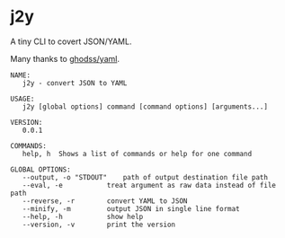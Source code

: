 # j2y

A tiny CLI to covert JSON/YAML.

Many thanks to [ghodss/yaml](https://github.com/ghodss/yaml).

```
NAME:
   j2y - convert JSON to YAML

USAGE:
   j2y [global options] command [command options] [arguments...]

VERSION:
   0.0.1

COMMANDS:
   help, h	Shows a list of commands or help for one command

GLOBAL OPTIONS:
   --output, -o "STDOUT"	path of output destination file path
   --eval, -e			treat argument as raw data instead of file path
   --reverse, -r		convert YAML to JSON
   --minify, -m			output JSON in single line format
   --help, -h			show help
   --version, -v		print the version
```
